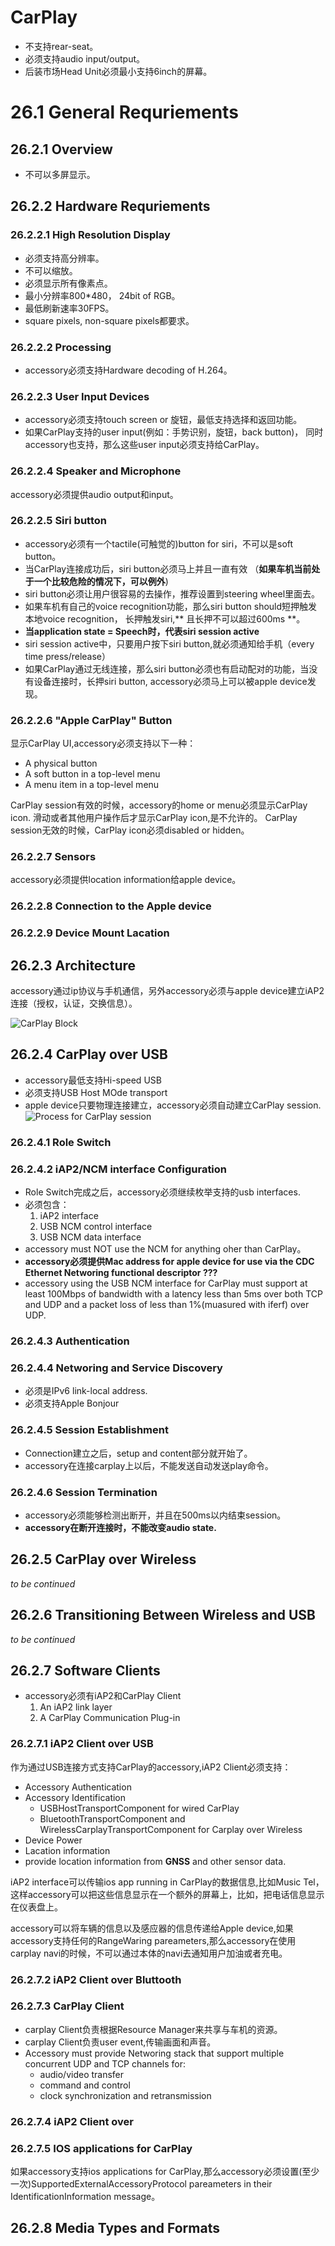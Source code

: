 # CarPlay
  - 不支持rear-seat。
  - 必须支持audio input/output。
  - 后装市场Head Unit必须最小支持6inch的屏幕。

# 26.1 General Requriements
## 26.2.1 Overview
  - 不可以多屏显示。

## 26.2.2 Hardware Requriements
### 26.2.2.1 High Resolution Display
  - 必须支持高分辨率。
  - 不可以缩放。
  - 必须显示所有像素点。
  - 最小分辨率800*480， 24bit of RGB。
  - 最低刷新速率30FPS。
  - square pixels, non-square pixels都要求。

### 26.2.2.2 Processing
   - accessory必须支持Hardware decoding of H.264。

### 26.2.2.3 User Input Devices
  - accessory必须支持touch screen or 旋钮，最低支持选择和返回功能。
  - 如果CarPlay支持的user input(例如：手势识别，旋钮，back button)，
  同时accessory也支持，那么这些user input必须支持给CarPlay。

### 26.2.2.4 Speaker and Microphone
  accessory必须提供audio output和input。

### 26.2.2.5 Siri button
  - accessory必须有一个tactile(可触觉的)button for siri，不可以是soft button。
  - 当CarPlay连接成功后，siri button必须马上并且一直有效
  （**如果车机当前处于一个比较危险的情况下，可以例外**)
  - siri button必须让用户很容易的去操作，推荐设置到steering wheel里面去。
  - 如果车机有自己的voice recognition功能，那么siri button should短押触发本地voice recognition，
  长押触发siri,** 且长押不可以超过600ms **。
  - **当application state = Speech时，代表siri session active**
  - siri session active中，只要用户按下siri button,就必须通知给手机（every time press/release）
  - 如果CarPlay通过无线连接，那么siri button必须也有启动配对的功能，当没有设备连接时，长押siri button,
  accessory必须马上可以被apple device发现。

### 26.2.2.6 "Apple CarPlay" Button
 显示CarPlay UI,accessory必须支持以下一种：
 - A physical button
 - A soft button in a top-level menu
 - A menu item in a top-level menu

 CarPlay session有效的时候，accessory的home or menu必须显示CarPlay icon.
 滑动或者其他用户操作后才显示CarPlay icon,是不允许的。
 CarPlay session无效的时候，CarPlay icon必须disabled or hidden。

### 26.2.2.7 Sensors
 accessory必须提供location information给apple device。

### 26.2.2.8 Connection to the Apple device
### 26.2.2.9 Device Mount Lacation

## 26.2.3 Architecture
 accessory通过ip协议与手机通信，另外accessory必须与apple device建立iAP2连接（授权，认证，交换信息）。

 ![CarPlay Block](/home/wangbo/Documents/carplay/CarPlay笔记/carplayBlock.png)

## 26.2.4 CarPlay over USB
  - accessory最低支持Hi-speed USB
  - 必须支持USB Host MOde transport
  - apple device只要物理连接建立，accessory必须自动建立CarPlay session.
  ![Process for CarPlay session](/home/wangbo/Documents/carplay/CarPlay笔记/ProcessOfCarplaySession.png)

### 26.2.4.1 Role Switch
### 26.2.4.2 iAP2/NCM interface Configuration
 - Role Switch完成之后，accessory必须继续枚举支持的usb interfaces.
 - 必须包含：
    1. iAP2 interface
    2. USB NCM control interface
    3. USB NCM data interface
 - accessory must NOT use the NCM for anything oher than CarPlay。
 - **accessory必须提供Mac address for apple device for use via the CDC Ethernet Networing functional
   descriptor ???**
 - accessory using the USB NCM interface for CarPlay must support at least 100Mbps of bandwidth with
 a latency less than 5ms over both TCP and UDP and a packet loss of less than 1%(muasured with iferf)
 over UDP.

### 26.2.4.3 Authentication
### 26.2.4.4 Networing and Service Discovery
 - 必须是IPv6 link-local address.
 - 必须支持Apple Bonjour

### 26.2.4.5 Session Establishment
 - Connection建立之后，setup and content部分就开始了。
 - accessory在连接carplay上以后，不能发送自动发送play命令。

### 26.2.4.6 Session Termination
 - accessory必须能够检测出断开，并且在500ms以内结束session。
 - **accessory在断开连接时，不能改变audio state.**

## 26.2.5 CarPlay over Wireless
*to be continued*
## 26.2.6 Transitioning Between Wireless and USB
*to be continued*

## 26.2.7 Software Clients
 - accessory必须有iAP2和CarPlay Client
   1. An iAP2 link layer
   2. A CarPlay Communication Plug-in

### 26.2.7.1 iAP2 Client over USB
 作为通过USB连接方式支持CarPlay的accessory,iAP2 Client必须支持：
 - Accessory Authentication
 - Accessory Identification
   - USBHostTransportComponent for wired CarPlay
   - BluetoothTransportComponent and WirelessCarplayTransportComponent for Carplay over Wireless
 - Device Power
 - Lacation information
  - provide location information from **GNSS** and other sensor data.


 iAP2 interface可以传输ios app running in CarPlay的数据信息,比如Music Tel，
这样accessory可以把这些信息显示在一个额外的屏幕上，比如，把电话信息显示在仪表盘上。

accessory可以将车辆的信息以及感应器的信息传递给Apple device,如果accessory支持任何的RangeWaring pareameters,那么accessory在使用carplay navi的时候，不可以通过本体的navi去通知用户加油或者充电。

### 26.2.7.2 iAP2 Client over Bluttooth

### 26.2.7.3 CarPlay Client
 - carplay Client负责根据Resource Manager来共享与车机的资源。
 - carplay Client负责user event,传输画面和声音。
 - Accessory must provide Networing stack that support multiple concurrent UDP and TCP channels for:
    - audio/video transfer
    - command and control
    - clock synchronization and retransmission

### 26.2.7.4 iAP2 Client over

### 26.2.7.5 IOS applications for CarPlay
如果accessory支持ios applications for CarPlay,那么accessory必须设置(至少一次)SupportedExternalAccessoryProtocol pareameters in their IdentificationInformation message。

## 26.2.8 Media Types and Formats
